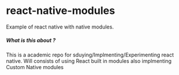 # react-native-modules
Example of react native with native modules.

##### What is this about ?

This is a academic repo for sduying/Implmenting/Experimenting react native. Will consists of using 
React built in modules also implmenting Custom Native modules
